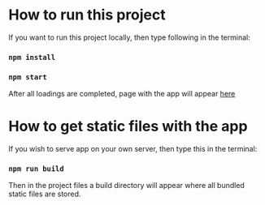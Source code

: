 # How to run this project

If you want to run this project locally, then type following in the terminal:

### `npm install`

### `npm start`

After all loadings are completed, page with the app will 
appear [here](http://localhost:3000/)

# How to get static files with the app

If you wish to serve app on your own server, then type this in the terminal:

### `npm run build`

Then in the project files a build directory will appear where all bundled static files are stored.
